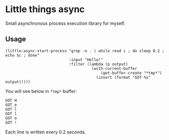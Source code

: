# Little things async

Small asynchronous process execution library for myself.

## Usage

``` emacs-lisp
(little-async-start-process "grep -o . | while read c ; do sleep 0.2 ; echo $c ; done"
                            :input "Hello!"
                            :filter (lambda (p output)
                                      (with-current-buffer
                                          (get-buffer-create "*tmp*")
                                        (insert (format "GOT %s" output)))))
```

You will see below in `*tmp*` buffer:

```
GOT H
GOT e
GOT l
GOT l
GOT o
GOT !
```

Each line is written every 0.2 seconds.
